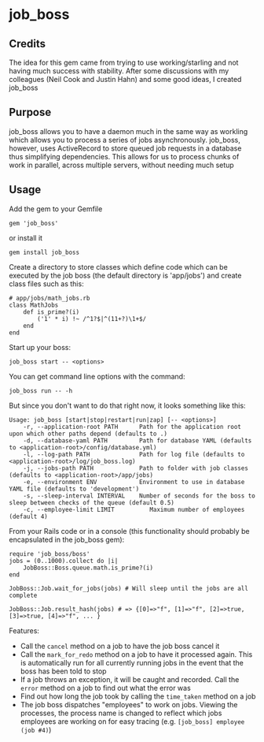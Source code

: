 # job_boss

## Credits

The idea for this gem came from trying to use working/starling and not having much success with stability.  After some discussions with my colleagues (Neil Cook and Justin Hahn) and some good ideas, I created job_boss

## Purpose

job_boss allows you to have a daemon much in the same way as workling which allows you to process a series of jobs asynchronously.   job_boss, however, uses ActiveRecord to store queued job requests in a database thus simplifying dependencies.  This allows for us to process chunks of work in parallel, across multiple servers, without needing much setup

## Usage

Add the gem to your Gemfile

    gem 'job_boss'

or install it

    gem install job_boss

Create a directory to store classes which define code which can be executed by the job boss (the default directory is 'app/jobs') and create class files such as this:

    # app/jobs/math_jobs.rb
    class MathJobs
        def is_prime?(i)
            ('1' * i) !~ /^1?$|^(11+?)\1+$/
        end
    end

Start up your boss:

    job_boss start -- <options>

You can get command line options with the command:

    job_boss run -- -h

But since you don't want to do that right now, it looks something like this:

    Usage: job_boss [start|stop|restart|run|zap] [-- <options>]
        -r, --application-root PATH      Path for the application root upon which other paths depend (defaults to .)
        -d, --database-yaml PATH         Path for database YAML (defaults to <application-root>/config/database.yml)
        -l, --log-path PATH              Path for log file (defaults to <application-root>/log/job_boss.log)
        -j, --jobs-path PATH             Path to folder with job classes (defaults to <application-root>/app/jobs)
        -e, --environment ENV            Environment to use in database YAML file (defaults to 'development')
        -s, --sleep-interval INTERVAL    Number of seconds for the boss to sleep between checks of the queue (default 0.5)
        -c, --employee-limit LIMIT          Maximum number of employees (default 4)

From your Rails code or in a console (this functionality should probably be encapsulated in the job_boss gem):

    require 'job_boss/boss'
    jobs = (0..1000).collect do |i|
        JobBoss::Boss.queue.math.is_prime?(i)
    end

    JobBoss::Job.wait_for_jobs(jobs) # Will sleep until the jobs are all complete

    JobBoss::Job.result_hash(jobs) # => {[0]=>"f", [1]=>"f", [2]=>true, [3]=>true, [4]=>"f", ... }

Features:

 * Call the `cancel` method on a job to have the job boss cancel it
 * Call the `mark_for_redo` method on a job to have it processed again.  This is automatically run for all currently running jobs in the event that the boss has been told to stop
 * If a job throws an exception, it will be caught and recorded.  Call the `error` method on a job to find out what the error was
 * Find out how long the job took by calling the `time_taken` method on a job
 * The job boss dispatches "employees" to work on jobs.  Viewing the processes, the process name is changed to reflect which jobs employees are working on for easy tracing (e.g. `[job_boss] employee (job #4)`)
